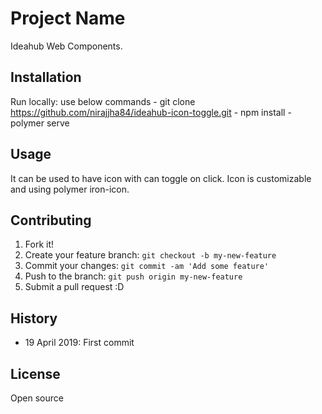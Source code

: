 # Project Name

Ideahub Web Components.

## Installation

Run locally: use below commands
        - git clone https://github.com/nirajjha84/ideahub-icon-toggle.git
        - npm install
        - polymer serve

## Usage

It can be used to have icon with can toggle on click. Icon is customizable and using polymer iron-icon.

## Contributing

1. Fork it!
2. Create your feature branch: `git checkout -b my-new-feature`
3. Commit your changes: `git commit -am 'Add some feature'`
4. Push to the branch: `git push origin my-new-feature`
5. Submit a pull request :D

## History

 - 19 April 2019: First commit

## License

Open source